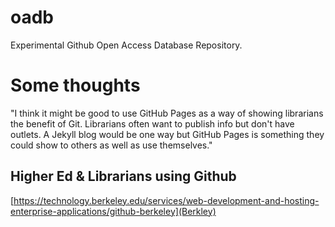 # oadb
Experimental Github Open Access Database Repository.

# Some thoughts 
"I think it might be good to use GitHub Pages as a way of showing librarians the benefit of Git. Librarians often want to publish info but don't have outlets. A Jekyll blog would be one way but GitHub Pages is something they could show to others as well as use themselves."

## Higher Ed & Librarians using Github
[https://technology.berkeley.edu/services/web-development-and-hosting-enterprise-applications/github-berkeley](Berkley)
